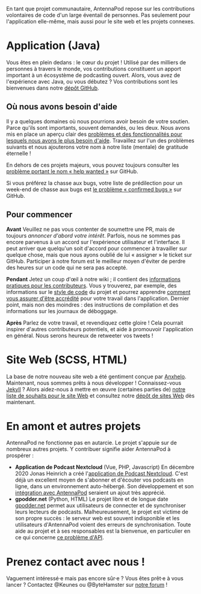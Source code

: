 En tant que projet communautaire, AntennaPod repose sur les contributions
volontaires de code d'un large éventail de personnes. Pas seulement pour
l'application elle-même, mais aussi pour le site web et les projets connexes.

# Application (Java)

Vous êtes en plein dedans : le cœur du projet ! Utilisé par des milliers de
personnes à travers le monde, vos contributions constituent un apport important
à un écosystème de podcasting ouvert. Alors, vous avez de l'expérience avec
Java, ou vous débutez ? Vos contributions sont les bienvenues dans notre [dépôt
GitHub](https://github.com/AntennaPod/AntennaPod).

## Où nous avons besoin d'aide

Il y a quelques domaines où nous pourrions avoir besoin de votre soutien. Parce
qu'ils sont importants, souvent demandés, ou les deux. Nous avons mis en place
un aperçu clair des [problèmes et des fonctionnalités pour lesquels nous
avons le plus besoin d'aide](https://github.com/AntennaPod/AntennaPod/projects/2).
Travaillez sur l'un des problèmes suivants et nous ajouterons votre nom à notre
liste (mentale) de gratitude éternelle !

En dehors de ces projets majeurs, vous pouvez toujours consulter les [problème
portant le nom « help wanted »](https://github.com/AntennaPod/AntennaPod/labels/help%20wanted)
sur GitHub.

Si vous préférez la chasse aux bugs, votre liste de prédilection pour un
week-end de chasse aux bugs est [le problème « confirmed bugs »](https://github.com/AntennaPod/AntennaPod/labels/Type%3A%20Confirmed%20bug)
sur GitHub.

## Pour commencer

**Avant** Veuillez ne pas vous contenter de soumettre une PR, mais de toujours *annoncer
d'abord votre intérêt*. Parfois, nous ne sommes pas encore parvenus à un accord
sur l'expérience utilisateur et l'interface. Il peut arriver que quelqu'un soit
d'accord pour commencer à travailler sur quelque chose, mais que nous ayons
oublié de lui « assigner » le ticket sur GitHub. Participer à notre forum est le
meilleur moyen d'éviter de perdre des heures sur un code qui ne sera pas
accepté.

**Pendant** Jetez un coup d'œil à notre wiki ; il contient des [informations
pratiques pour les contributeurs](https://github.com/AntennaPod/AntennaPod/wiki).
Vous y trouverez, par exemple, des informations sur le [style de code](https://github.com/AntennaPod/AntennaPod/wiki/Code-style)
du projet et pourrez apprendre [comment vous assurer d'être accrédité](https://github.com/AntennaPod/AntennaPod/wiki/Getting-accredited-on-the-Contributors-page)
pour votre travail dans l'application. Dernier point, mais non des moindres :
des instructions de compilation et des informations sur les journaux de
déboggage.

**Après** Parlez de votre travail, et revendiquez cette gloire ! Cela pourrait
inspirer d'autres contributeurs potentiels, et aide à promouvoir l'application
en général. Nous serons heureux de retweeter vos tweets !

# Site Web (SCSS, HTML)

La base de notre nouveau site web a été gentiment conçue par [Anxhelo](https://lushka.al).
Maintenant, nous sommes prêts à nous développer ! Connaissez-vous [Jekyll](https://jekyllrb.com/)
? Alors aidez-nous à mettre en œuvre (certaines parties de) [notre liste de
souhaits pour le site Web](https://forum.antennapod.org/t/sitemap-for-the-new-website/240)
et consultez notre [dépôt de sites Web](https://github.com/AntennaPod/antennapod.github.io)
dès maintenant.

# En amont et autres projets

AntennaPod ne fonctionne pas en autarcie. Le projet s'appuie sur de nombreux
autres projets. Y contribuer signifie aider AntennaPod à prospérer :

* **Application de Podcast Nextcloud** (Vue, PHP, Javascript) En décembre 2020
Jonas Heinrich a créé l'[application de Podcast Nextcloud](https://apps.nextcloud.com/apps/podcast).
C'est déjà un excellent moyen de s'abonner et d'écouter vos podcasts en ligne,
dans un environnement auto-hébergé. Son développement et son [intégration
avec AntennaPod](https://git.project-insanity.org/onny/nextcloud-app-podcast/-/issues/103)
seraient un ajout très apprécié.
* **gpodder.net** (Python, HTML) Le projet libre et de longue date [gpodder.net](https://gpodder.net/)
permet aux utilisateurs de connecter et de synchroniser leurs lecteurs de
podcasts. Malheureusement, le projet est victime de son propre succès : le
serveur web est souvent indisponible et les utilisateurs d'AntennaPod voient des
erreurs de synchronisation. Toute aide au projet et à ses responsables est la
bienvenue, en particulier en ce qui concerne [ce problème d'API](https://github.com/gpodder/mygpo/issues/128).

# Prenez contact avec nous !

Vaguement intéressé·e mais pas encore sûr·e ? Vous êtes prêt·e à vous lancer ?
Contactez @Keunes ou @ByteHamster sur [notre forum](https://forum.antennapod.org) !
